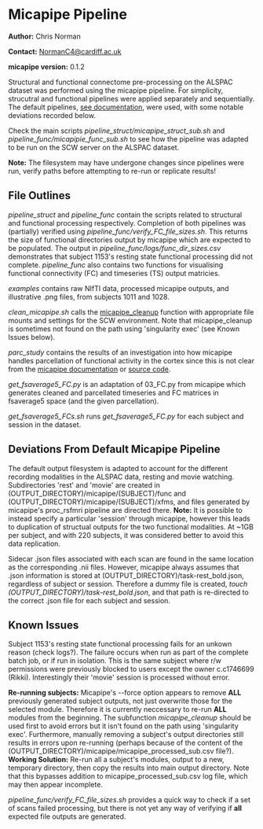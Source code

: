 # Micapipe Pipeline 

**Author:** Chris Norman

**Contact:** NormanC4@cardiff.ac.uk

**micapipe version:** 0.1.2

Structural and functional connectome pre-processing on the ALSPAC dataset was performed using the micapipe pipeline. For simplicity, strucutral and functional pipelines were applied separately and sequentially. The default pipelines, [see documentation](https://micapipe.readthedocs.io/en/latest/pages/01.whatyouneed/index.html), were used, with some notable deviations recorded below.

Check the main scripts *pipeline_struct/micapipe_struct_sub.sh* and *pipeline_func/micapipie_func_sub.sh* to see how the pipeline was adapted to be run on the SCW server on the ALSPAC dataset.

**Note:** The filesystem may have undergone changes since pipelines were run, verify paths before attempting to re-run or replicate results!

## File Outlines

*pipeline_struct* and *pipeline_func* contain the scripts related to structural and functional processing respectively. Completion of both pipelines was (partially) verified using *pipeline_func/verify_FC_file_sizes.sh*. This returns the size of functional directories output by micapipe which are expected to be populated. The output in *pipeline_func/logs/func_dir_sizes.csv* demonstrates that subject 1153's resting state functional processing did not complete. *pipeline_func* also contains two functions for visualising functional connectivity (FC) and timeseries (TS) output matricies.

*examples* contains raw NIfTI data, processed micapipe outputs, and illustrative .png files, from subjects 1011 and 1028.

*clean_micapipe.sh* calls the [micapipe_cleanup](https://micapipe.readthedocs.io/en/latest/pages/05.micapipe_cleanup/index.html?highlight=micapipe_cleanup#micapipe-cleanup) function with appropriate file mounts and settings for the SCW environment. Note that micapipe_cleanup is sometimes not found on the path using 'singularity exec' (see Known Issues below).

*parc_study* contains the results of an investigation into how micapipe handles parcellation of functional activity in the cortex since this is not clear from the [micapipe documentation](https://micapipe.readthedocs.io/en/latest/pages/01.whatyouneed/index.html) or [source code](https://github.com/MICA-MNI/micapipe).

*get_fsaverage5_FC.py* is an adaptation of 03_FC.py from micapipe which generates cleaned and parcellated timeseries and FC matrices in fsaverage5 space (and the given parcellation).

*get_fsaverage5_FCs.sh* runs *get_fsaverage5_FC.py* for each subject and session in the dataset.

## Deviations From Default Micapipe Pipeline

The default output filesystem is adapted to account for the different recording modalities in the ALSPAC data, resting and movie watching. Subdirectories 'rest' and 'movie' are created in (OUTPUT_DIRECTORY)/micapipe/(SUBJECT)/func and (OUTPUT_DIRECTORY)/micapipe/(SUBJECT)/xfms, and files generated by micapipe's proc_rsfmri pipeline are directed there. **Note:** It is possible to instead specify a particular 'session' through micapipe, however this leads to duplication of structual outputs for the two functional modalities. At ~1GB per subject, and with 220 subjects, it was considered better to avoid this data replication.

Sidecar .json files associated with each scan are found in the same location as the corresponding .nii files. However, micapipe always assumes that .json information is stored at (OUTPUT_DIRECTORY)/task-rest_bold.json, regardless of subject or session. Therefore a dummy file is created, *touch (OUTPUT_DIRECTORY)/task-rest_bold.json*, and that path is re-directed to the correct .json file for each subject and session.

## Known Issues

Subject 1153's resting state functional processing fails for an unkown reason (check logs?). The failure occurs when run as part of the complete batch job, or if run in isolation. This is the same subject where r/w permissions were previously blocked to users except the owner c.c1746699 (Rikki). Interestingly their 'movie' session is processed without error.

**Re-running subjects:** Micapipe's --force option appears to remove **ALL** previously generated subject outputs, not just overwrite those for the selected module. Therefore it is currently neccessary to re-run **ALL** modules from the beginning. The subfunction *micapipe_cleanup* should be used first to avoid errors but it isn't found on the path using 'singularity exec'. Furthermore, manually removing a subject's output directories still results in errors upon re-running (perhaps because of the content of the (OUTPUT_DIRECTORY)/micapipe/micapipe_processed_sub.csv file?). **Working Solution:** Re-run all a subject's modules, output to a new, temporary directory, then copy the results into main output directory. Note that this bypasses addition to micapipe_processed_sub.csv log file, which may then appear incomplete.

*pipeline_func/verify_FC_file_sizes.sh* provides a quick way to check if a set of scans failed processing, but there is not yet any way of verifying if **all** expected file outputs are generated.
